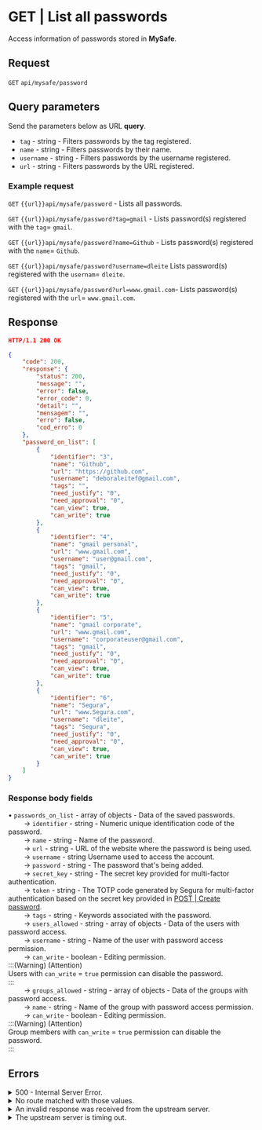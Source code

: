 # GET | List all passwords

Access information of passwords stored in **MySafe**.

## Request

`GET` `api/mysafe/password`

## Query parameters

Send the parameters below as URL **query**.

* `tag` - string - Filters passwords by the tag registered.
* `name` - string - Filters passwords by their name.
* `username` - string - Filters passwords by the username registered.
* `url` - string - Filters passwords by the URL registered.

### Example request

`GET` `{{url}}api/mysafe/password` - Lists all passwords.

`GET` `{{url}}api/mysafe/password?tag=gmail` - Lists password(s) registered with the `tag`= `gmail`.

`GET` `{{url}}api/mysafe/password?name=Github` - Lists password(s) registered with the `name`= `Github`.

`GET` `{{url}}api/mysafe/password?username=dleite` Lists password(s) registered with the `usernam`= `dleite`.

`GET` `{{url}}api/mysafe/password?url=www.gmail.com`- Lists password(s) registered with the `url`= `www.gmail.com`.

## Response

```json
HTTP/1.1 200 OK 
```

```json
{
    "code": 200,
    "response": {
        "status": 200,
        "message": "",
        "error": false,
        "error_code": 0,
        "detail": "",
        "mensagem": "",
        "erro": false,
        "cod_erro": 0
    },
    "password_on_list": [
        {
            "identifier": "3",
            "name": "Github",
            "url": "https://github.com",
            "username": "deboraleitef@gmail.com",
            "tags": "",
            "need_justify": "0",
            "need_approval": "0",
            "can_view": true,
            "can_write": true
        },
        {
            "identifier": "4",
            "name": "gmail personal",
            "url": "www.gmail.com",
            "username": "user@gmail.com",
            "tags": "gmail",
            "need_justify": "0",
            "need_approval": "0",
            "can_view": true,
            "can_write": true
        },
        {
            "identifier": "5",
            "name": "gmail corporate",
            "url": "www.gmail.com",
            "username": "corporateuser@gmail.com",
            "tags": "gmail",
            "need_justify": "0",
            "need_approval": "0",
            "can_view": true,
            "can_write": true
        },
        {
            "identifier": "6",
            "name": "Segura",
            "url": "www.Segura.com",
            "username": "dleite",
            "tags": "Segura",
            "need_justify": "0",
            "need_approval": "0",
            "can_view": true,
            "can_write": true
        }
    ]
}
```

### Response body fields

• `passwords_on_list` - array of objects - Data of the saved passwords.\
&#x20;   → `identifier` - string - Numeric unique identification code of the password.\
&#x20;   → `name` - string - Name of the password.\
&#x20;   → `url` - string - URL of the website where the password is being used.\
&#x20;   → `username` - string Username used to access the account.\
&#x20;   → `password` - string - The password that's being added.\
&#x20;   → `secret_key` - string - The secret key provided for multi-factor authentication.\
&#x20;   → `token` - string - The TOTP code generated by Segura for multi-factor authentication based on the secret key provided in [POST | Create password](api-get-list-all-passwords.md).\
&#x20;   → `tags` - string - Keywords associated with the password.\
&#x20;   → `users_allowed` - string - array of objects - Data of the users with password access.\
&#x20;         → `username` - string - Name of the user with password access permission.\
&#x20;         → `can_write` - boolean - Editing permission.\
:::(Warning) (Attention)\
Users with `can_write` = `true` permission can disable the password.\
:::\
&#x20;   → `groups_allowed` - string - array of objects - Data of the groups with password access.\
&#x20;         → `name` - string - Name of the group with password access permission.\
&#x20;         → `can_write` - boolean - Editing permission.\
:::(Warning) (Attention)\
Group members with `can_write` = `true` permission can disable the password.\
:::

## Errors

<details>

<summary>500 - Internal Server Error.</summary>

***

Message: "Unexpected error."\


Possible cause: the error is in the Segura server.\


Solution: contact the support team for more information.

***

</details>

<details>

<summary>No route matched with those values.</summary>

***

Message: "You are not authorized to access this resource."

Possíveis causas: failure in your application authentication with the Segura server.\


Solution: check the authentication parameters such as `Access Token URL`, `Client ID` and `Client Secret` and request a new access token or check and correct the URL.

***

</details>

<details>

<summary>An invalid response was received from the upstream server.</summary>

***

Message: "An invalid response was received from the a seupstream server

Possible cause: the upstream server may be taking too long to respond, leading to a timeout error that is interpreted as an invalid response by the proxy/gateway server.\


Solution: check the connectivity between the source of the request and the Segura server.

***

</details>

<details>

<summary>The upstream server is timing out.</summary>

***

Message: "The upstream server is timing out"

Possible cause: the request time has expired.

Solution: check the connectivity between the source of the request and the Segura server.

***

</details>
